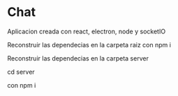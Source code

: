 # Chat

Aplicacion creada con react, electron, node y socketIO

Reconstruir las dependecias en la carpeta raiz con npm i 

Reconstruir las dependecias en la carpeta server

  cd server
  
  con npm i 
